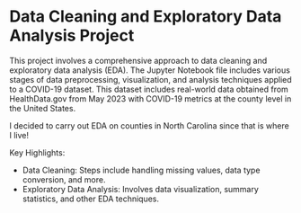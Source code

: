 # Data Cleaning and Exploratory Data Analysis Project

This project involves a comprehensive approach to data cleaning and exploratory data analysis (EDA). 
The Jupyter Notebook file includes various stages of data preprocessing, visualization, and analysis techniques 
applied to a COVID-19 dataset. This dataset includes real-world data obtained from HealthData.gov from May 2023 with COVID-19 metrics
at the county level in the United States. 

I decided to carry out EDA on counties in North Carolina since that is where I live!

Key Highlights:
- Data Cleaning: Steps include handling missing values, data type conversion, and more.
- Exploratory Data Analysis: Involves data visualization, summary statistics, and other EDA techniques.

